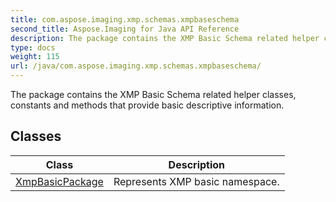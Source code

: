 ```yaml
---
title: com.aspose.imaging.xmp.schemas.xmpbaseschema
second_title: Aspose.Imaging for Java API Reference
description: The package contains the XMP Basic Schema related helper classes constants and methods that provide basic descriptive information.
type: docs
weight: 115
url: /java/com.aspose.imaging.xmp.schemas.xmpbaseschema/
---
```


The package contains the XMP Basic Schema related helper classes, constants and methods that provide basic descriptive information.


## Classes

| Class | Description |
| --- | --- |
| [XmpBasicPackage](../com.aspose.imaging.xmp.schemas.xmpbaseschema/xmpbasicpackage) | Represents XMP basic namespace. |
